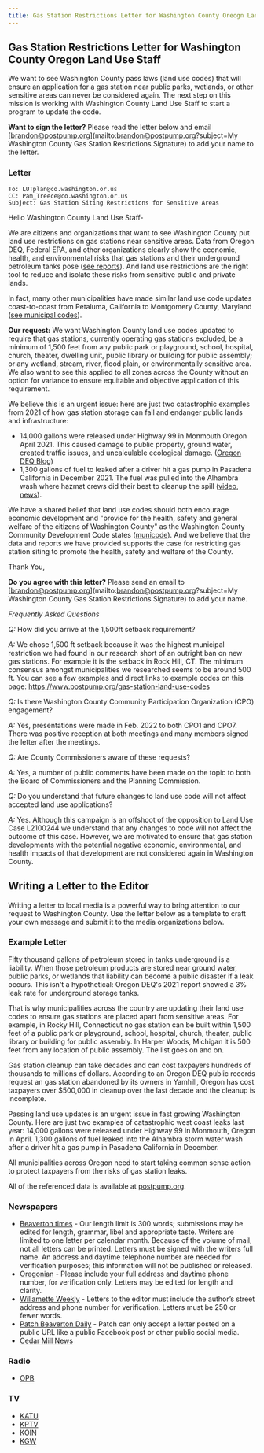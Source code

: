 ```yaml
---
title: Gas Station Restrictions Letter for Washington County Oreogn Land Use Staff
---
```


## Gas Station Restrictions Letter for Washington County Oregon Land Use Staff

We want to see Washington County pass laws (land use codes) that will ensure an application for a gas station near public parks, wetlands, or other sensitive areas can never be considered again. The next step on this mission is working with Washington County Land Use Staff to start a program to update the code.

**Want to sign the letter?** Please read the letter below and email  [brandon@postpump.org](mailto:brandon@postpump.org?subject=My Washington County Gas Station Restrictions Signature) to add your name to the letter.

### Letter

```
To: LUTplan@co.washington.or.us
CC: Pam_Treece@co.washington.or.us
Subject: Gas Station Siting Restrictions for Sensitive Areas
```

Hello Washington County Land Use Staff-

We are citizens and organizations that want to see Washington County put land use restrictions on gas stations near sensitive areas. Data from Oregon DEQ, Federal EPA, and other organizations clearly show the economic, health, and environmental risks that gas stations and their underground petroleum tanks pose ([see reports](https://www.postpump.org/reports/)). And land use restrictions are the right tool to reduce and isolate these risks from sensitive public and private lands.

In fact, many other municipalities have made similar land use code updates coast-to-coast from Petaluma, California to Montgomery County, Maryland ([see municipal codes](https://www.postpump.org/gas-station-land-use-codes)).

**Our request:** We want Washington County land use codes updated to require that gas stations, currently operating gas stations excluded, be a minimum of 1,500 feet from any public park or playground, school, hospital, church, theater, dwelling unit, public library or building for public assembly; or any wetland, stream, river, flood plain, or environmentally sensitive area. We also want to see this applied to all zones across the County without an option for variance to ensure equitable and objective application of this requirement.

We believe this is an urgent issue: here are just two catastrophic examples from 2021 of how gas station storage can fail and endanger public lands and infrastructure:

- 14,000 gallons were released under Highway 99 in Monmouth Oregon April 2021. This caused damage to public property, ground water, created traffic issues, and uncalculable ecological damage. ([Oregon DEQ Blog](https://deqblog.com/2021/04/07/updates-gasoline-leak-in-monmouth/))
- 1,300 gallons of fuel to leaked after a driver hit a gas pump in Pasadena California in December 2021. The fuel was pulled into the Alhambra wash where hazmat crews did their best to cleanup the spill ([video](https://twitter.com/KNXBaird/status/1472977818619301891), [news](https://losangeles.cbslocal.com/2021/12/20/gasoline-spill-in-pasadena-has-spilled-into-alhambra-wash-prompting-emergency-response/)).

We have a shared belief that land use codes should both encourage economic development and "provide for the health, safety and general welfare of the citizens of Washington County" as the Washington County Community Development Code states ([municode](https://library.municode.com/or/washington_county/codes/community_development_code?nodeId=ARTIINGEPR_102PU)). And we believe that the data and reports we have provided supports the case for restricting gas station siting to promote the health, safety and welfare of the County.

Thank You,

**Do you agree with this letter?** Please send an email to [brandon@postpump.org](mailto:brandon@postpump.org?subject=My Washington County Gas Station Restrictions Signature) to add your name.

*Frequently Asked Questions*

*Q:* How did you arrive at the 1,500ft setback requirement?

*A:* We chose 1,500 ft setback because it was the highest municipal restriction we had found in our research short of an outright ban on new gas stations. For example it is the setback in Rock Hill, CT. The minimum consensus amongst municipalities we researched seems to be around 500 ft. You can see a few examples and direct links to example codes on this page: https://www.postpump.org/gas-station-land-use-codes

*Q:* Is there Washington County Community Participation Organization (CPO) engagement?

*A:* Yes, presentations were made in Feb. 2022 to both CPO1 and CPO7. There was positive reception at both meetings and many members signed the letter after the meetings.


*Q:* Are County Commissioners aware of these requests?

*A:* Yes, a number of public comments have been made on the topic to both the Board of Commissioners and the Planning Commission.


*Q:* Do you understand that future changes to land use code will not affect accepted land use applications?

*A:* Yes. Although this campaign is an offshoot of the opposition to Land Use Case L2100244 we understand that any changes to code will not affect the outcome of this case. However, we are motivated to ensure that gas station developments with the potential negative economic, environmental, and health impacts of that development are not considered again in Washington County.

## Writing a Letter to the Editor

Writing a letter to local media is a powerful way to bring attention to our request to Washington County. Use the letter below as a template to craft your own message and submit it to the media organizations below.

### Example Letter

Fifty thousand gallons of petroleum stored in tanks underground is a liability. When those petroleum products are stored near ground water, public parks, or wetlands that liability can become a public disaster if a leak occurs. This isn't a hypothetical: Oregon DEQ's 2021 report showed a 3% leak rate for underground storage tanks.

That is why municipalities across the country are updating their land use codes to ensure gas stations are placed apart from sensitive areas. For example, in Rocky Hill, Connecticut no gas station can be built within 1,500 feet of a public park or playground, school, hospital, church, theater, public library or building for public assembly. In Harper Woods, Michigan it is 500 feet from any location of public assembly. The list goes on and on.

Gas station cleanup can take decades and can cost taxpayers hundreds of thousands to millions of dollars. According to an Oregon DEQ public records request an gas station abandoned by its owners in Yamhill, Oregon has cost taxpayers over $500,000 in cleanup over the last decade and the cleanup is incomplete.

Passing land use updates is an urgent issue in fast growing Washington County. Here are just two examples of catastrophic west coast leaks last year: 14,000 gallons were released under Highway 99 in Monmouth, Oregon in April. 1,300 gallons of fuel leaked into the Alhambra storm water wash after a driver hit a gas pump in Pasadena California in December.  

All municipalities across Oregon need to start taking common sense action to protect taxpayers from the risks of gas station leaks.

All of the referenced data is available at [postpump.org](https://postpump.org).

### Newspapers

- [Beaverton times](https://www.emailmeform.com/builder/form/P6F64czlK9qVsdN0r2) - Our length limit is 300 words; submissions may be edited for length, grammar, libel and appropriate taste. Writers are limited to one letter per calendar month. Because of the volume of mail, not all letters can be printed. Letters must be signed with the writers full name. An address and daytime telephone number are needed for verification purposes; this information will not be published or released.
- [Oregonian](mailto:letters@oregonian.com) - Please include your full address and daytime phone number, for verification only. Letters may be edited for length and clarity.
- [Willamette Weekly](mailto:mzusman@wweek.com) - Letters to the editor must include the author’s street address and phone number for verification. Letters must be 250 or fewer words. 
- [Patch Beaverton Daily](mailto:ash.the.copyartist@gmail.com) - Patch can only accept a letter posted on a public URL like a public Facebook post or other public social media.
- [Cedar Mill News](https://cedarmillnews.com/contact/)


### Radio

- [OPB](mailto:opbnews@opb.org)

### TV

- [KATU](https://katu.com/station/contact)
- [KPTV](https://www.kptv.com/site/contact.html)
- [KOIN](https://www.koin.com/contact-us/)
- [KGW](https://www.kgw.com/contact-us)

